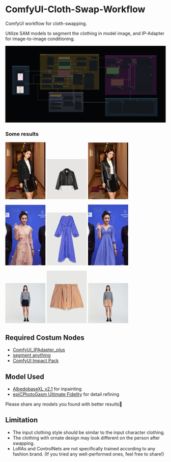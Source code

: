 # ComfyUI-Cloth-Swap-Workflow
ComfyUI workflow for cloth-swapping. 

Utilize SAM models to segment the clothing in model image, and IP-Adapter for image-to-image conditioning.

![Screenshot of overall workflow](./workflow.png)

### Some results
<img src="./samples/zly/zly3.jpeg" width="25%"> <img src="./samples/zly/cloth3.png" width="25%"> <img src="./samples/zly/out3.png" width="25%">

<img src="./samples/zly/zly2.jpg" width="25%"> <img src="./samples/zly/cloth2.png" width="25%"> <img src="./samples/zly/out2.png" width="25%">

<img src="./samples/image_2/model-2.jpg" width="25%"> <img src="./samples/image_2/cloth-2.jpg" width="25%"> <img src="./samples/image_2/out-2.png" width="25%">

## Required Costum Nodes
- [ComfyUI_IPAdapter_plus](https://github.com/cubiq/ComfyUI_IPAdapter_plus)
- [segment anything](https://github.com/storyicon/comfyui_segment_anything)
- [ComfyUI Impact Pack](https://github.com/ltdrdata/ComfyUI-Impact-Pack)

## Model Used
- [AlbedobaseXL v2.1](https://civitai.com/models/140737/albedobase-xl) for inpainting
- [epiCPhotoGasm Ultimate Fidelity](https://civitai.com/models/132632?modelVersionId=429454) for detail refining

Please share any models you found with better results🤗

## Limitation
- The input clothing style should be similar to the input character clothing.
- The clothing with ornate design may look different on the person after swapping.
- LoRAs and ControlNets are not specifically trained according to any fashion brand. (If you tried any well-performed ones, feel free to share!)


